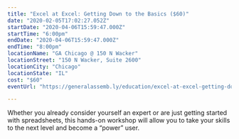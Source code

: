 ```yaml
---
title: "Excel at Excel: Getting Down to the Basics ($60)"
date: "2020-02-05T17:02:27.052Z"
startDate: "2020-04-06T15:59:47.000Z"
startTime: "6:00pm"
endDate: "2020-04-06T15:59:47.000Z"
endTime: "8:00pm"
locationName: "GA Chicago @ 150 N Wacker"
locationStreet: "150 N Wacker, Suite 2600"
locationCity: "Chicago"
locationState: "IL"
cost: "$60"
eventUrl: "https://generalassemb.ly/education/excel-at-excel-getting-down-to-the-basics/chicago/102744"

---
```


Whether you already consider yourself an expert or are just getting started with spreadsheets, this hands-on workshop will allow you to take your skills to the next level and become a “power” user.

